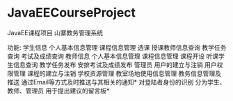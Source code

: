 JavaEECourseProject
===================

JavaEE课程项目 山寨教务管理系统

功能:
	学生信息
		个人基本信息管理
		课程信息管理
			选课
			授课教师信息查询
			教学任务查询
			考试及成绩查询
	教师信息
		个人基本信息管理
		课程信息管理
			课程开设
			听课学生信息查询
			教学任务发布
			安排考试及成绩发布
	管理员
		用户的建立与注销
		用户权限管理
		课程的建立与注销
	学校资源管理
		教室场地使用信息管理
	教务信息管理及推送
		通过Email等方式及时推送与其相关的通知*
	对登陆者身份的识别
		分为学生、教师、管理员
	用于提出建议的留言板*

